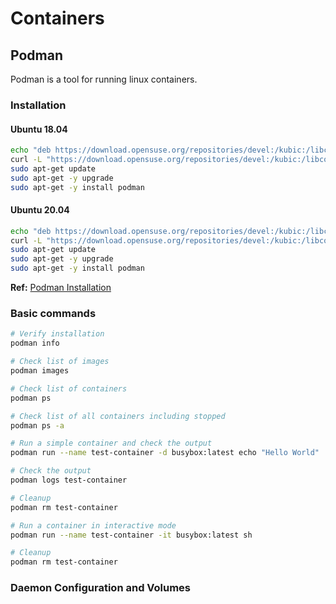 # Containers

## Podman

Podman is a tool for running linux containers.

### Installation

#### Ubuntu 18.04

```bash
echo "deb https://download.opensuse.org/repositories/devel:/kubic:/libcontainers:/stable/xUbuntu_18.04/ /" | sudo tee /etc/apt/sources.list.d/devel:kubic:libcontainers:stable.list
curl -L "https://download.opensuse.org/repositories/devel:/kubic:/libcontainers:/stable/xUbuntu_18.04/Release.key" | sudo apt-key add -
sudo apt-get update
sudo apt-get -y upgrade
sudo apt-get -y install podman
```

#### Ubuntu 20.04

```bash
echo "deb https://download.opensuse.org/repositories/devel:/kubic:/libcontainers:/stable/xUbuntu_20.04/ /" | sudo tee /etc/apt/sources.list.d/devel:kubic:libcontainers:stable.list
curl -L "https://download.opensuse.org/repositories/devel:/kubic:/libcontainers:/stable/xUbuntu_20.04/Release.key" | sudo apt-key add -
sudo apt-get update
sudo apt-get -y upgrade
sudo apt-get -y install podman
```

**Ref:** [Podman Installation](https://podman.io/getting-started/installation)

### Basic commands

```bash
# Verify installation
podman info

# Check list of images
podman images

# Check list of containers
podman ps

# Check list of all containers including stopped
podman ps -a

# Run a simple container and check the output
podman run --name test-container -d busybox:latest echo "Hello World"

# Check the output
podman logs test-container

# Cleanup
podman rm test-container

# Run a container in interactive mode
podman run --name test-container -it busybox:latest sh

# Cleanup
podman rm test-container
```

### Daemon Configuration and Volumes

```bash
```
